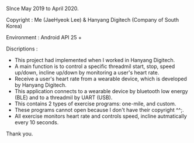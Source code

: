 SInce May 2019 to April 2020.

Copyright : Me (JaeHyeok Lee) & Hanyang Digitech (Company of South Korea)

Environment : Android API 25 +

Discriptions :
- This project had implemented when I worked in Hanyang Digitech.
- A main function is to control a specific threadmil start, stop, speed up/down, incline up/down by monitoring a user's heart rate.
- Receive a user's heart rate from a wearable device, which is developed by Hanyang Digitech.
- This application connects to a wearable device by bluetooth low energy (BLE) and to a threadmil by UART (USB).
- This contains 2 types of exercise programs: one-mile, and custom.
- These programs cannot open because I don't have their copyright ^^;.
- All exercise monitors heart rate and controls speed, incline autmatically every 10 seconds.

Thank you.